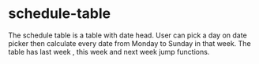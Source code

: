 # schedule-table
The schedule table is a table with date head. User can pick a day on date picker then calculate every date from Monday to Sunday in that week.
The table has last week , this week and next week jump functions.

